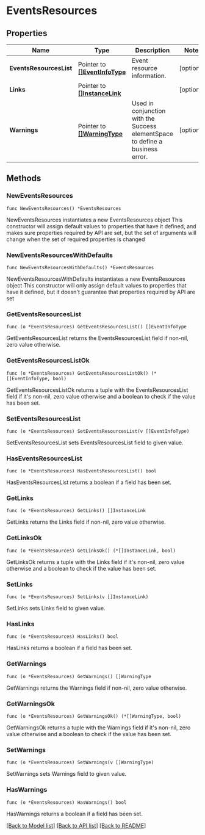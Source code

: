 # EventsResources

## Properties

Name | Type | Description | Notes
------------ | ------------- | ------------- | -------------
**EventsResourcesList** | Pointer to [**[]EventInfoType**](EventInfoType.md) | Event resource information. | [optional] 
**Links** | Pointer to [**[]InstanceLink**](InstanceLink.md) |  | [optional] 
**Warnings** | Pointer to [**[]WarningType**](WarningType.md) | Used in conjunction with the Success elementSpace to define a business error. | [optional] 

## Methods

### NewEventsResources

`func NewEventsResources() *EventsResources`

NewEventsResources instantiates a new EventsResources object
This constructor will assign default values to properties that have it defined,
and makes sure properties required by API are set, but the set of arguments
will change when the set of required properties is changed

### NewEventsResourcesWithDefaults

`func NewEventsResourcesWithDefaults() *EventsResources`

NewEventsResourcesWithDefaults instantiates a new EventsResources object
This constructor will only assign default values to properties that have it defined,
but it doesn't guarantee that properties required by API are set

### GetEventsResourcesList

`func (o *EventsResources) GetEventsResourcesList() []EventInfoType`

GetEventsResourcesList returns the EventsResourcesList field if non-nil, zero value otherwise.

### GetEventsResourcesListOk

`func (o *EventsResources) GetEventsResourcesListOk() (*[]EventInfoType, bool)`

GetEventsResourcesListOk returns a tuple with the EventsResourcesList field if it's non-nil, zero value otherwise
and a boolean to check if the value has been set.

### SetEventsResourcesList

`func (o *EventsResources) SetEventsResourcesList(v []EventInfoType)`

SetEventsResourcesList sets EventsResourcesList field to given value.

### HasEventsResourcesList

`func (o *EventsResources) HasEventsResourcesList() bool`

HasEventsResourcesList returns a boolean if a field has been set.

### GetLinks

`func (o *EventsResources) GetLinks() []InstanceLink`

GetLinks returns the Links field if non-nil, zero value otherwise.

### GetLinksOk

`func (o *EventsResources) GetLinksOk() (*[]InstanceLink, bool)`

GetLinksOk returns a tuple with the Links field if it's non-nil, zero value otherwise
and a boolean to check if the value has been set.

### SetLinks

`func (o *EventsResources) SetLinks(v []InstanceLink)`

SetLinks sets Links field to given value.

### HasLinks

`func (o *EventsResources) HasLinks() bool`

HasLinks returns a boolean if a field has been set.

### GetWarnings

`func (o *EventsResources) GetWarnings() []WarningType`

GetWarnings returns the Warnings field if non-nil, zero value otherwise.

### GetWarningsOk

`func (o *EventsResources) GetWarningsOk() (*[]WarningType, bool)`

GetWarningsOk returns a tuple with the Warnings field if it's non-nil, zero value otherwise
and a boolean to check if the value has been set.

### SetWarnings

`func (o *EventsResources) SetWarnings(v []WarningType)`

SetWarnings sets Warnings field to given value.

### HasWarnings

`func (o *EventsResources) HasWarnings() bool`

HasWarnings returns a boolean if a field has been set.


[[Back to Model list]](../README.md#documentation-for-models) [[Back to API list]](../README.md#documentation-for-api-endpoints) [[Back to README]](../README.md)


